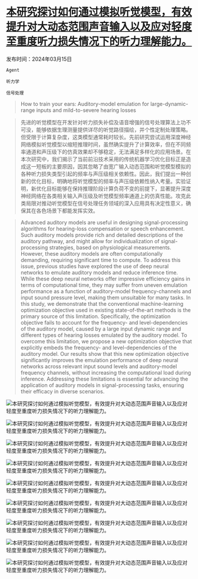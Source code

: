 # [本研究探讨如何通过模拟听觉模型，有效提升对大动态范围声音输入以及应对轻度至重度听力损失情况下的听力理解能力。](https://arxiv.org/abs/2403.10428)

发布时间：2024年03月15日

`Agent`

`听力学`

`信号处理`

> How to train your ears: Auditory-model emulation for large-dynamic-range inputs and mild-to-severe hearing losses

> 先进的听觉模型在开发针对听力损失补偿及语音增强的信号处理算法上功不可没，能够依据生理测量提供详尽的听觉路径描绘，并个性定制处理策略。但受限于计算复杂度，这类模型通常耗时较长。先前研究尝试运用深度神经网络模拟听觉模型以缩短推理时间，虽然确实提升了计算效率，但在不同频率通道和声压级下的仿真效果却不够稳定，无法满足多样化的应用场景。在本次研究中，我们揭示了当前前沿技术采用的传统机器学习优化目标正是造成这一短板的主要原因，因其忽略了由宽广输入动态范围和听觉模型模拟的各种听力损失类型引起的频率与声压级相关依赖性。因此，我们提出一种创新的优化目标，明确地将听觉模型的频率与声压级依赖性纳入考量。实验证明，新优化目标能够在保持推理阶段计算负荷不变的前提下，显著提升深度神经网络在各类相关输入声压级及听觉模型频率通道上的仿真性能。攻克此类局限对推动听觉模型在信号处理任务领域的深入应用具有决定性意义，确保其在各色场景下都能发挥实效。

> Advanced auditory models are useful in designing signal-processing algorithms for hearing-loss compensation or speech enhancement. Such auditory models provide rich and detailed descriptions of the auditory pathway, and might allow for individualization of signal-processing strategies, based on physiological measurements. However, these auditory models are often computationally demanding, requiring significant time to compute. To address this issue, previous studies have explored the use of deep neural networks to emulate auditory models and reduce inference time. While these deep neural networks offer impressive efficiency gains in terms of computational time, they may suffer from uneven emulation performance as a function of auditory-model frequency-channels and input sound pressure level, making them unsuitable for many tasks. In this study, we demonstrate that the conventional machine-learning optimization objective used in existing state-of-the-art methods is the primary source of this limitation. Specifically, the optimization objective fails to account for the frequency- and level-dependencies of the auditory model, caused by a large input dynamic range and different types of hearing losses emulated by the auditory model. To overcome this limitation, we propose a new optimization objective that explicitly embeds the frequency- and level-dependencies of the auditory model. Our results show that this new optimization objective significantly improves the emulation performance of deep neural networks across relevant input sound levels and auditory-model frequency channels, without increasing the computational load during inference. Addressing these limitations is essential for advancing the application of auditory models in signal-processing tasks, ensuring their efficacy in diverse scenarios.

![本研究探讨如何通过模拟听觉模型，有效提升对大动态范围声音输入以及应对轻度至重度听力损失情况下的听力理解能力。](../../../paper_images/2403.10428/x1.png)

![本研究探讨如何通过模拟听觉模型，有效提升对大动态范围声音输入以及应对轻度至重度听力损失情况下的听力理解能力。](../../../paper_images/2403.10428/x2.png)

![本研究探讨如何通过模拟听觉模型，有效提升对大动态范围声音输入以及应对轻度至重度听力损失情况下的听力理解能力。](../../../paper_images/2403.10428/x3.png)

![本研究探讨如何通过模拟听觉模型，有效提升对大动态范围声音输入以及应对轻度至重度听力损失情况下的听力理解能力。](../../../paper_images/2403.10428/x4.png)

![本研究探讨如何通过模拟听觉模型，有效提升对大动态范围声音输入以及应对轻度至重度听力损失情况下的听力理解能力。](../../../paper_images/2403.10428/x5.png)

![本研究探讨如何通过模拟听觉模型，有效提升对大动态范围声音输入以及应对轻度至重度听力损失情况下的听力理解能力。](../../../paper_images/2403.10428/x6.png)

![本研究探讨如何通过模拟听觉模型，有效提升对大动态范围声音输入以及应对轻度至重度听力损失情况下的听力理解能力。](../../../paper_images/2403.10428/x7.png)

![本研究探讨如何通过模拟听觉模型，有效提升对大动态范围声音输入以及应对轻度至重度听力损失情况下的听力理解能力。](../../../paper_images/2403.10428/x8.png)

![本研究探讨如何通过模拟听觉模型，有效提升对大动态范围声音输入以及应对轻度至重度听力损失情况下的听力理解能力。](../../../paper_images/2403.10428/x9.png)